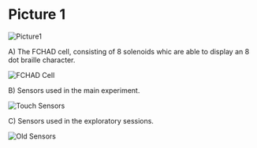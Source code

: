 Picture 1
==============
![Picture1](../tex/křivky/img/Device1.jpg)

A) The FCHAD cell, consisting of 8 solenoids whic are able to display an 8 dot braille character.

![FCHAD Cell](../tex/křivky/img/Device1-A.jpg)

B) Sensors used in the main experiment.

![Touch Sensors](../tex/křivky/img/Device1-B.jpg)

C) Sensors used in the exploratory sessions.

![Old Sensors](../tex/křivky/img/Device1-C.jpg)
